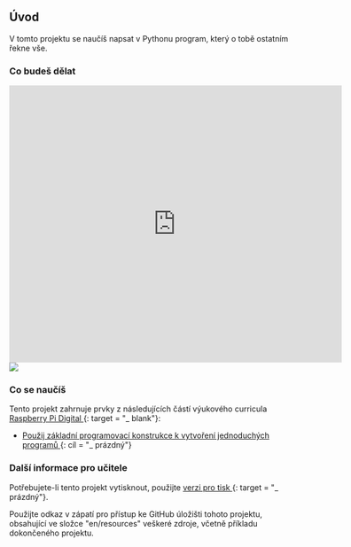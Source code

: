 ## Úvod

V tomto projektu se naučíš napsat v Pythonu program, který o tobě ostatním řekne vše.

### Co budeš dělat

<div class="trinket">
  <iframe src="https://trinket.io/embed/python/a1f663ae0d?outputOnly=true&start=result" width="600" height="500" frameborder="0" marginwidth="0" marginheight="0" allowfullscreen>
  </iframe>
  <img src="images/me-final.png">
</div>

### Co se naučíš

Tento projekt zahrnuje prvky z následujících částí výukového curricula [ Raspberry Pi Digital ](http://rpf.io/curriculum) {: target = "_ blank"}:

+ [ Použij základní programovací konstrukce k vytvoření jednoduchých programů ](https://www.raspberrypi.org/curriculum/programming/creator) {: cíl = "_ prázdný"}

### Další informace pro učitele

Potřebujete-li tento projekt vytisknout, použijte [verzi pro tisk ](https://projects.raspberrypi.org/en/projects/about-me/print) {: target = "_ prázdný"}.

Použijte odkaz v zápatí pro přístup ke GitHub úložišti tohoto projektu, obsahující ve složce "en/resources" veškeré zdroje, včetně příkladu dokončeného projektu.